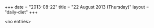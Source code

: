 +++
date = "2013-08-22"
title = "22 August 2013 (Thursday)"
layout = "daily-diet"
+++

\<no entries\>